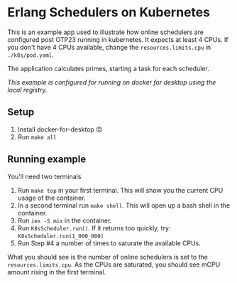 # Erlang Schedulers on Kubernetes

This is an example app used to illustrate how online schedulers are configured post OTP23 running in kubernetes. It expects at least 4 CPUs. If you don't have 4 CPUs available, change the `resources.limits.cpu` in `./k8s/pod.yaml`.

The application calculates primes, starting a task for each scheduler.

_This example is configured for running on docker for desktop using the local registry._

## Setup

1. Install docker-for-desktop 🙃
2. Run `make all`

## Running example

You'll need two terminals

1. Run `make top` in your first terminal. This will show you the current CPU usage of the container.
2. In a second terminal run `make shell`. This will open up a bash shell in the container.
3. Run `iex -S mix` in the container.
4. Run `K8sScheduler.run()`. If it returns too quickly, try: `K8sScheduler.run(1_000_000)`
5. Run Step #4 a number of times to saturate the available CPUs.

What you should see is the number of online schedulers is set to the `resources.limits.cpu`. As the CPUs are saturated, you should see mCPU amount rising in the first terminal.